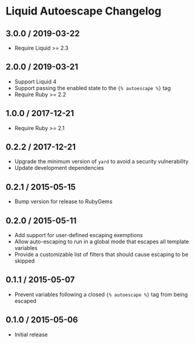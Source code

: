 # Liquid Autoescape Changelog

## 3.0.0 / 2019-03-22

* Require Liquid >= 2.3

## 2.0.0 / 2019-03-21

* Support Liquid 4
* Support passing the enabled state to the `{% autoescape %}` tag
* Require Ruby >= 2.2

## 1.0.0 / 2017-12-21

* Require Ruby >= 2.1

## 0.2.2 / 2017-12-21

* Upgrade the minimum version of `yard` to avoid a security vulnerability
* Update development dependencies

## 0.2.1 / 2015-05-15

* Bump version for release to RubyGems

## 0.2.0 / 2015-05-11

* Add support for user-defined escaping exemptions
* Allow auto-escaping to run in a global mode that escapes all template variables
* Provide a customizable list of filters that should cause escaping to be skipped

## 0.1.1 / 2015-05-07

* Prevent variables following a closed `{% autoescape %}` tag from being escaped

## 0.1.0 / 2015-05-06

* Initial release
